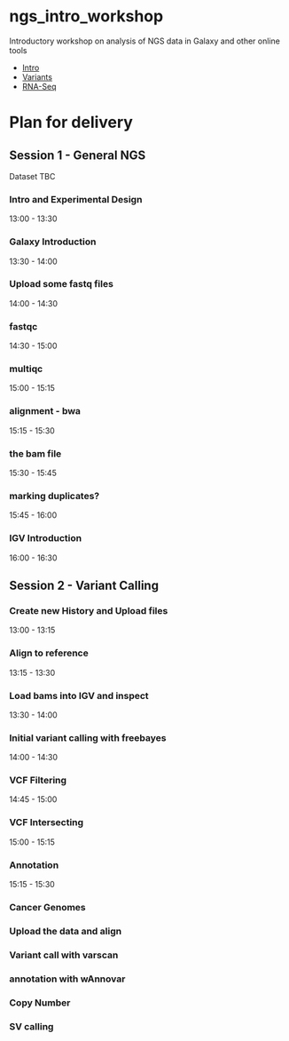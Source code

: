 # ngs_intro_workshop
Introductory workshop on analysis of NGS data in Galaxy and other online tools

- [Intro](01-ngs-intro.nb.html)
- [Variants](02-variants.nb.html)
- [RNA-Seq](03-rna-seq.nb.html)

# Plan for delivery

## Session 1 - General  NGS



Dataset TBC

### Intro and Experimental Design 

13:00 - 13:30

### Galaxy Introduction

13:30 - 14:00

### Upload some fastq files

14:00 - 14:30

### fastqc 

14:30 - 15:00

### multiqc

15:00 - 15:15

### alignment - bwa

15:15 - 15:30

### the bam file

15:30 - 15:45

### marking duplicates?

15:45 - 16:00

### IGV Introduction

16:00 - 16:30

## Session 2 - Variant Calling

### Create new History and Upload files

13:00 - 13:15

### Align to reference

13:15 - 13:30

### Load bams into IGV and inspect

13:30 - 14:00

### Initial variant calling with freebayes

14:00 - 14:30

### VCF Filtering

14:45 - 15:00

### VCF Intersecting

15:00 - 15:15

### Annotation

15:15 - 15:30

### Cancer Genomes

### Upload the data and align

### Variant call with varscan

### annotation with wAnnovar

### Copy Number

### SV calling

